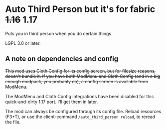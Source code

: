 Auto Third Person but it's for fabric ~~1.16~~ 1.17
===================================================

Puts you in third person when you do certain things.

LGPL 3.0 or later.

## A note on dependencies and config

~~This mod uses Cloth Config for its config screen, but for filesize reasons, doesn't bundle it. If you have both ModMenu and Cloth Config (and in a big enough modpack, you probably do), a config screen is available from ModMenu.~~

The ModMenu and Cloth Config integrations have been disabled for this quick-and-dirty 1.17 port. I'll get them in later.

The mod can always be configured through its config file. Reload resources (F3+T), or use the client-command `/auto_third_person reload`, to reread the file.